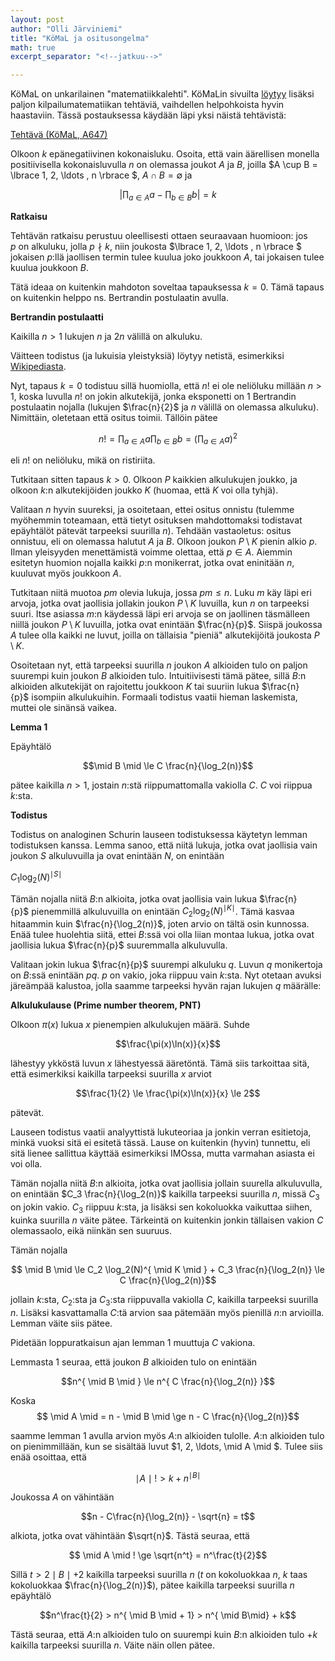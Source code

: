 ```yaml
---
layout: post
author: "Olli Järviniemi"
title: "KöMaL ja ositusongelma"
math: true
excerpt_separator: "<!--jatkuu-->"

---
```


KöMaL on unkarilainen "matematiikkalehti". KöMaLin sivuilta [löytyy](https://www.komal.hu/verseny/feladatok.e.shtml) lisäksi paljon kilpailumatematiikan tehtäviä, vaihdellen helpohkoista hyvin haastaviin. Tässä postauksessa käydään läpi yksi näistä tehtävistä:

[Tehtävä (KöMaL, A647)](https://www.komal.hu/feladat?a=honap&h=201509&t=mat&l=en)

Olkoon $k$ epänegatiivinen kokonaisluku. Osoita, että vain äärellisen monella positiivisella kokonaisluvulla $n$ on olemassa joukot $A$ ja $B$, joilla $A \cup B = \lbrace 1, 2, \ldots , n \rbrace $, $A \cap B = \emptyset$ ja

$$\Big | \prod_{a \in A} a - \prod_{b \in B} b \Big | = k$$


<!--jatkuu-->

**Ratkaisu**

Tehtävän ratkaisu perustuu oleellisesti ottaen seuraavaan huomioon: jos $p$ on alkuluku, jolla $p \nmid k$, niin joukosta $\lbrace 1, 2, \ldots , n \rbrace $ jokaisen $p$:llä jaollisen termin tulee kuulua joko joukkoon $A$, tai jokaisen tulee kuulua joukkoon $B$.

Tätä ideaa on kuitenkin mahdoton soveltaa tapauksessa $k = 0$. Tämä tapaus on kuitenkin helppo ns. Bertrandin postulaatin avulla.

**Bertrandin postulaatti**

Kaikilla $n > 1$ lukujen $n$ ja $2n$ välillä on alkuluku.

Väitteen todistus (ja lukuisia yleistyksiä) löytyy netistä, esimerkiksi [Wikipediasta](https://en.wikipedia.org/wiki/Proof_of_Bertrand%27s_postulate).

Nyt, tapaus $k = 0$ todistuu sillä huomiolla, että $n!$ ei ole neliöluku millään $n > 1$, koska luvulla $n!$ on jokin alkutekijä, jonka eksponetti on $1$ Bertrandin postulaatin nojalla (lukujen $\frac{n}{2}$ ja $n$ välillä on olemassa alkuluku). Nimittäin, oletetaan että ositus toimii. Tällöin pätee

$$n! = \prod_{a \in A} a \prod_{b \in B} b= \Big( \prod_{a \in A} a \Big)^2$$

eli $n!$ on neliöluku, mikä on ristiriita.

Tutkitaan sitten tapaus $k > 0$. Olkoon $P$ kaikkien alkulukujen joukko, ja olkoon $k$:n alkutekijöiden joukko $K$ (huomaa, että $K$ voi olla tyhjä).

Valitaan $n$ hyvin suureksi, ja osoitetaan, ettei ositus onnistu (tulemme myöhemmin toteamaan, että tietyt osituksen mahdottomaksi todistavat epäyhtälöt pätevät tarpeeksi suurilla $n$). Tehdään vastaoletus: ositus onnistuu, eli on olemassa halutut $A$ ja $B$. Olkoon joukon $P \setminus K$ pienin alkio $p$. Ilman yleisyyden menettämistä voimme olettaa, että $p \in A$. Aiemmin esitetyn huomion nojalla kaikki $p$:n monikerrat, jotka ovat eninitään $n$, kuuluvat myös joukkoon $A$.

Tutkitaan niitä muotoa $pm$ olevia lukuja, jossa $pm \le n$. Luku $m$ käy läpi eri arvoja, jotka ovat jaollisia jollakin joukon $P \setminus K$ luvuilla, kun $n$ on tarpeeksi suuri. Itse asiassa $m$:n käydessä läpi eri arvoja se on jaollinen täsmälleen niillä joukon $P \setminus K$ luvuilla, jotka ovat enintään $\frac{n}{p}$. Siispä joukossa $A$ tulee olla kaikki ne luvut, joilla on tällaisia "pieniä" alkutekijöitä joukosta $P \setminus K$.

Osoitetaan nyt, että tarpeeksi suurilla $n$ joukon $A$ alkioiden tulo on paljon suurempi kuin joukon $B$ alkioiden tulo. Intuitiivisesti tämä pätee, sillä $B$:n alkioiden alkutekijät on rajoitettu joukkoon $K$ tai suuriin lukua $\frac{n}{p}$ isompiin alkulukuihin. Formaali todistus vaatii hieman laskemista, muttei ole sinänsä vaikea.

**Lemma 1**

Epäyhtälö

$$\mid B \mid \le C \frac{n}{\log_2(n)}$$

pätee kaikilla $n > 1$, jostain $n$:stä riippumattomalla vakiolla $C$. $C$ voi riippua $k$:sta.

**Todistus**

Todistus on analoginen Schurin lauseen todistuksessa käytetyn lemman todistuksen kanssa. Lemma sanoo, että niitä lukuja, jotka ovat jaollisia vain joukon $S$ alkuluvuilla ja ovat enintään $N$, on enintään

$C_1 \log_2(N)^{\mid S \mid}$

Tämän nojalla niitä $B$:n alkioita, jotka ovat jaollisia vain lukua $\frac{n}{p}$ pienemmillä alkuluvuilla on enintään $C_2 \log_2(N)^{ \mid  K  \mid }$. Tämä kasvaa hitaammin kuin $\frac{n}{\log_2(n)}$, joten arvio on tältä osin kunnossa. Enää tulee huolehtia siitä, ettei $B$:ssä voi olla liian montaa lukua, jotka ovat jaollisia lukua $\frac{n}{p}$ suuremmalla alkuluvulla.

Valitaan jokin lukua $\frac{n}{p}$ suurempi alkuluku $q$. Luvun $q$ monikertoja on $B$:ssä enintään $pq$. $p$ on vakio, joka riippuu vain $k$:sta. Nyt otetaan avuksi järeämpää kalustoa, jolla saamme tarpeeksi hyvän rajan lukujen $q$ määrälle:

**Alkulukulause (Prime number theorem, PNT)**

Olkoon $\pi(x)$ lukua $x$ pienempien alkulukujen määrä. Suhde

$$\frac{\pi(x)\ln(x)}{x}$$

lähestyy ykköstä luvun $x$ lähestyessä ääretöntä. Tämä siis tarkoittaa sitä, että esimerkiksi kaikilla tarpeeksi suurilla $x$ arviot

$$\frac{1}{2} \le \frac{\pi(x)\ln(x)}{x} \le 2$$

pätevät.

Lauseen todistus vaatii analyyttistä lukuteoriaa ja jonkin verran esitietoja, minkä vuoksi sitä ei esitetä tässä. Lause on kuitenkin (hyvin) tunnettu, eli sitä lienee sallittua käyttää esimerkiksi IMOssa, mutta varmahan asiasta ei voi olla.

Tämän nojalla niitä $B$:n alkioita, jotka ovat jaollisia jollain suurella alkuluvulla, on enintään $C_3 \frac{n}{\log_2(n)}$ kaikilla tarpeeksi suurilla $n$, missä $C_3$ on jokin vakio. $C_3$ riippuu $k$:sta, ja lisäksi sen kokoluokka vaikuttaa siihen, kuinka suurilla $n$ väite pätee. Tärkeintä on kuitenkin jonkin tällaisen vakion $C$ olemassaolo, eikä niinkän sen suuruus.

Tämän nojalla

$$ \mid B \mid  \le C_2 \log_2(N)^{ \mid K \mid } + C_3 \frac{n}{\log_2(n)} \le C \frac{n}{\log_2(n)}$$

jollain $k$:sta, $C_2$:sta ja $C_3$:sta riippuvalla vakiolla $C$, kaikilla tarpeeksi suurilla $n$. Lisäksi kasvattamalla $C$:tä arvion saa pätemään myös pienillä $n$:n arvioilla. Lemman väite siis pätee.

Pidetään loppuratkaisun ajan lemman 1 muuttuja $C$ vakiona.

Lemmasta 1 seuraa, että joukon $B$ alkioiden tulo on enintään

$$n^{ \mid B \mid } \le n^{ C \frac{n}{\log_2(n)} }$$

Koska $$ \mid A \mid  = n -  \mid B \mid  \ge n - C \frac{n}{\log_2(n)}$$

saamme lemman 1 avulla arvion myös $A$:n alkioiden tulolle. $A$:n alkioiden tulo on pienimmillään, kun se sisältää luvut $1, 2, \ldots,  \mid A \mid $. Tulee siis enää osoittaa, että

$$ \mid A \mid ! > k + n^{ \mid B \mid }$$

Joukossa $A$ on vähintään

$$n - C\frac{n}{\log_2(n)} - \sqrt{n} = t$$

alkiota, jotka ovat vähintään $\sqrt{n}$. Tästä seuraa, että

$$ \mid A \mid ! \ge \sqrt{n^t} = n^\frac{t}{2}$$

Sillä $t > 2 \mid B \mid + 2$ kaikilla tarpeeksi suurilla $n$ ($t$ on kokoluokkaa $n$, $k$ taas kokoluokkaa $\frac{n}{\log_2(n)}$), pätee kaikilla tarpeeksi suurilla $n$ epäyhtälö

$$n^\frac{t}{2} > n^{ \mid B \mid  + 1} > n^{ \mid B\mid} + k$$

Tästä seuraa, että $A$:n alkioiden tulo on suurempi kuin $B$:n alkioiden tulo $+ k$ kaikilla tarpeeksi suurilla $n$. Väite näin ollen pätee.
